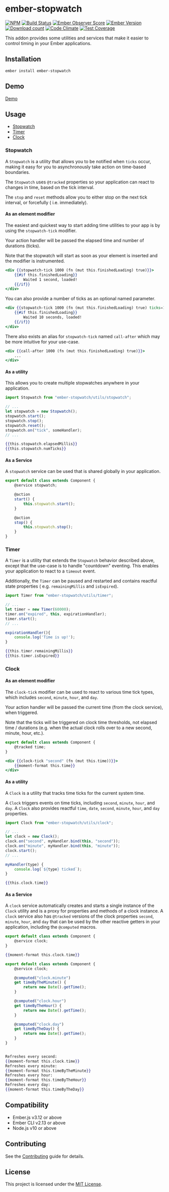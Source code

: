 # ember-stopwatch

[![NPM][npm-badge-img]][npm-badge-link]
[![Build Status][build-status-img]][build-status-link]
[![Ember Observer Score][ember-observer-badge]][ember-observer-url]
[![Ember Version][ember-version]][ember-version-url]
[![Download count][npm-downloads-img]][npm-badge-link]
[![Code Climate][climate-badge]][climate-badge-url]
[![Test Coverage][coverage-badge]][coverage-badge-url]

This addon provides some utilities and services that make it easier to control timing in your Ember
applications.

## Installation

```
ember install ember-stopwatch
```

## Demo

[Demo](https://tzellman.github.io/ember-stopwatch/)

## Usage

-   [Stopwatch](#stopwatch)
-   [Timer](#timer)
-   [Clock](#clock)

### Stopwatch

A `Stopwatch` is a utility that allows you to be notified when `ticks` occur, making it easy for you
to asynchronously take action on time-based boundaries.

The `Stopwatch` uses `@tracked` properties so your application can react to changes in time, based
on the tick interval.

The `stop` and `reset` methods allow you to either stop on the next tick interval, or forcefully (
i.e. immediately).

#### As an element modifier

The easiest and quickest way to start adding time utilities to your app is by using the
`stopwatch-tick` modifier.

Your action handler will be passed the elapsed time and number of durations (ticks).

Note that the stopwatch will start as soon as your element is inserted and the modifier is
instrumented.

```handlebars
<div {{stopwatch-tick 1000 (fn (mut this.finishedLoading) true)}}>
    {{#if this.finishedLoading}}
        Waited 1 second, loaded!
    {{/if}}
</div>
```

You can also provide a number of ticks as an optional named parameter.

```handlebars
<div {{stopwatch-tick 1000 (fn (mut this.finishedLoading) true) ticks=10}}>
    {{#if this.finishedLoading}}
        Waited 10 seconds, loaded!
    {{/if}}
</div>
```

There also exists an alias for `stopwatch-tick` named `call-after` which may be more intuitive for
your use-case.

```handlebars
<div {{call-after 1000 (fn (mut this.finishedLoading) true)}}>
    ...
</div>
```

#### As a utility

This allows you to create multiple stopwatches anywhere in your application.

```javascript
import Stopwatch from "ember-stopwatch/utils/stopwatch";

// ...
let stopwatch = new Stopwatch();
stopwatch.start();
stopwatch.stop();
stopwatch.reset();
stopwatch.on("tick", someHandler);
// ...
```

```handlebars
{{this.stopwatch.elapsedMillis}}
{{this.stopwatch.numTicks}}
```

#### As a Service

A `stopwatch` service can be used that is shared globally in your application.

```javascript
export default class extends Component {
    @service stopwatch;

    @action
    start() {
        this.stopwatch.start();
    }

    @action
    stop() {
        this.stopwatch.stop();
    }
}
```

### Timer

A `Timer` is a utility that extends the `Stopwatch` behavior described above, except that the
use-case is to handle "countdown" eventing. This enables your application to react to a `timeout`
event.

Additionally, the `Timer` can be paused and restarted and contains reactful state properties (
e.g. `remainingMillis` and `isExpired`).

```javascript
import Timer from "ember-stopwatch/utils/timer";

// ...
let timer = new Timer(60000);
timer.on("expired", this, expirationHandler);
timer.start();
// ...

expirationHandler(){
    console.log('Time is up!');
}
```

```handlebars
{{this.timer.remainingMillis}}
{{this.timer.isExpired}}
```

### Clock

#### As an element modifier

The `clock-tick` modifier can be used to react to various time tick types, which includes `second`,
`minute`, `hour`, and `day`.

Your action handler will be passed the current time (from the clock service), when triggered.

Note that the ticks will be triggered on clock time thresholds, not elapsed time / durations (e.g.
when the actual clock rolls over to a new second, minute, hour, etc.).

```javascript
export default class extends Component {
    @tracked time;
}
```

```handlebars
<div {{clock-tick "second" (fn (mut this.time))}}>
    {{moment-format this.time}}
</div>
```

#### As a utility

A `Clock` is a utility that tracks time ticks for the current system time.

A `Clock` triggers events on time ticks, including `second`, `minute`, `hour`, and `day`. A `Clock`
also provides reactful `time`, `date`, `second`, `minute`, `hour`, and `day` properties.

```javascript
import Clock from "ember-stopwatch/utils/clock";

// ...
let clock = new Clock();
clock.on("second", myHandler.bind(this, "second"));
clock.on("minute", myHandler.bind(this, "minute"));
clock.start();
// ...

myHandler(type) {
    console.log(`${type} ticked`);
}
```

```handlebars
{{this.clock.time}}
```

#### As a Service

A `clock` service automatically creates and starts a single instance of the `Clock` utility and is a
proxy for properties and methods of a clock instance. A `clock` service also has `@tracked` versions
of the clock properties `second`, `minute`, `hour`, and `day` that can be used by the other
reactive getters in your application, including the `@computed` macros.

```javascript
export default class extends Component {
    @service clock;
}
```

```handlebars
{{moment-format this.clock.time}}
```

```javascript
export default class extends Component {
    @service clock;

    @computed("clock.minute")
    get timeByTheMinute() {
        return new Date().getTime();
    }

    @computed("clock.hour")
    get timeByTheHour() {
        return new Date().getTime();
    }

    @computed("clock.day")
    get timeByTheDay() {
        return new Date().getTime();
    }
}
```

```handlebars

Refreshes every second:
{{moment-format this.clock.time}}
Refreshes every minute:
{{moment-format this.timeByTheMinute}}
Refreshes every hour:
{{moment-format this.timeByTheHour}}
Refreshes every day:
{{moment-format this.timeByTheDay}}
```

## Compatibility

-   Ember.js v3.12 or above
-   Ember CLI v2.13 or above
-   Node.js v10 or above

## Contributing

See the [Contributing](CONTRIBUTING.md) guide for details.

## License

This project is licensed under the [MIT License](LICENSE.md).

[npm-badge-img]: https://badge.fury.io/js/ember-stopwatch.svg
[npm-badge-link]: http://badge.fury.io/js/ember-stopwatch
[build-status-img]: https://github.com/tzellman/ember-stopwatch/workflows/Build/badge.svg?branch=master&event=push
[build-status-link]: https://github.com/tzellman/ember-stopwatch/actions?query=workflow%3A%22Build%22
[npm-downloads-img]: https://img.shields.io/npm/dt/ember-stopwatch.svg
[ember-observer-badge]: http://emberobserver.com/badges/ember-stopwatch.svg
[ember-observer-url]: http://emberobserver.com/addons/ember-stopwatch
[ember-version]: https://img.shields.io/badge/Ember-3.12%2B-brightgreen.svg
[ember-version-url]: https://blog.emberjs.com/2019/08/16/ember-3-12-released.html
[coverage-badge]: https://codeclimate.com/github/tzellman/ember-stopwatch/badges/coverage.svg
[coverage-badge-url]: https://codeclimate.com/github/tzellman/ember-stopwatch/test_coverage
[climate-badge]: https://codeclimate.com/github/tzellman/ember-stopwatch/badges/gpa.svg
[climate-badge-url]: https://codeclimate.com/github/tzellman/ember-stopwatch

